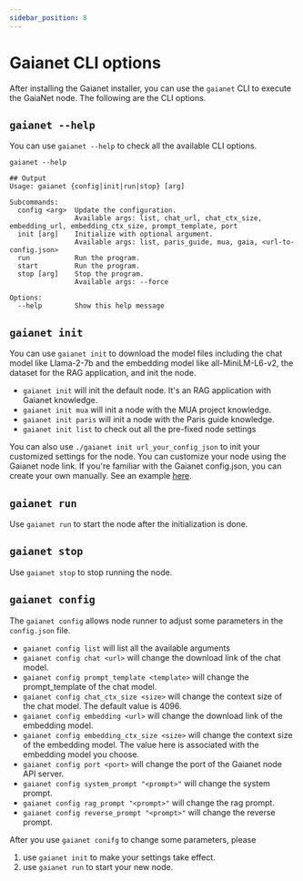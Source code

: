 ```yaml
---
sidebar_position: 8
---
```


# Gaianet CLI options

After installing the Gaianet installer, you can use the `gaianet` CLI to execute the GaiaNet node. The following are the CLI options.

## `gaianet --help`

You can use `gaianet --help` to check all the available CLI options.

```
gaianet --help

## Output
Usage: gaianet {config|init|run|stop} [arg]

Subcommands:
  config <arg>  Update the configuration.
                Available args: list, chat_url, chat_ctx_size, embedding_url, embedding_ctx_size, prompt_template, port
  init [arg]    Initialize with optional argument.
                Available args: list, paris_guide, mua, gaia, <url-to-config.json>
  run           Run the program.
  start         Run the program.
  stop [arg]    Stop the program.
                Available args: --force

Options:
  --help        Show this help message
```

## `gaianet init`

You can use `gaianet init` to download the model files including the chat model like Llama-2-7b and the embedding model like all-MiniLM-L6-v2, the dataset for the RAG application, and init the node.

* `gaianet init` will init the default node. It's an RAG application with Gaianet knowledge.
* `gaianet init mua` will init a node with the MUA project knowledge.
* `gaianet init paris` will init a node with the Paris guide knowledge.
* `gaianet init list` to check out all the pre-fixed node settings

You can also use `./gaianet init url_your_config_json` to init your customized settings for the node. You can customize your node using the Gaianet node link. If you're familiar with the Gaianet config.json, you can create your own manually. See an example [here](https://github.com/GaiaNet-AI/gaianet-node/blob/main/config.json).

## `gaianet run`

Use `gaianet run` to start the node after the initialization is done.

## `gaianet stop`

Use `gaianet stop` to stop running the node.

## `gaianet config`

The `gaianet config` allows node runner to adjust some parameters in the `config.json` file.

* `gaianet config list` will list all the available arguments
* `gaianet config chat <url>` will change the download link of the chat model.
* `gaianet config prompt_template <template>` will change the prompt_template of the chat model.
* `gaianet config chat_ctx_size <size>` will change the context size of the chat model. The default value is 4096.
* `gaianet config embedding <url>` will change the download link of the embedding model.
* `gaianet config embedding_ctx_size <size>` will change the context size of the embedding model. The value here is associated with the embedding model you choose.
* `gaianet config port <port>` will change the port of the Gaianet node API server.
* `gaianet config system_prompt "<prompt>"` will change the system prompt.
* `gaianet config rag_prompt "<prompt>"` will change the rag prompt.
* `gaianet config reverse_prompt "<prompt>"` will change the reverse prompt.

After you use `gaianet conifg` to change some  parameters, please

1. use `gaianet init` to make your settings take effect.
2. use `gaianet run` to start your new node.
